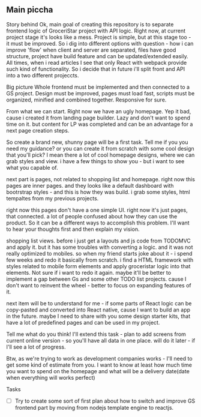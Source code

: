 ## Main piccha

Story behind
Ok, main goal of creating this repository is to separate frontend logic of GroceriStar project with API logic.
Right now, at current project stage it's looks like a mess. Project is simple, but at this stage too - it must be improved. So i dig into different options with question - how i can improve 'flow' when client and server are separated, files have good structure, project have build feature and can be updated/extended easily.
All times, when i read articles I see that only React with webpack provide such kind of functionality. So i decide that in future i'll split front and API into a two different projeccts.

Big picture
Whole frontend must be implemented and then connected to a GS project.
Design must be improved, pages must load fast, scripts must be organized, minified and combined together. Responsive for sure.

From what we can start.
Right now we have an ugly homepage. Yep it bad, cause i created it from landing page builder. Lazy and don't want to spend time on it. but content for LP was completed and can be an advantage for a next page creation steps.

So create a brand new, shunny page will be a first task. Tell me if you you need my guidance? or you can create it from scratch with some cool design that you'll pick? I mean there a lot of cool homepage designs, where we can grab styles and view. i have a few things to show you - but i want to see what you capable of.

next part is pages, not related to shopping list and homepage.
right now this pages are inner pages. and they looks like a default dashboard with bootrstrap styles - and this is how they was build. i grab some styles, html tempaltes from my previous projects.

right now this pages don't have a one simple UI. right now it's just pages, that connected. a lot of people confused about how they can use the product. So it can be a different ways to accomplish this problem. I'll want to hear your thoughts first and then explain my vision.

shopping list views. before i just get a layouts and js code from TODOMVC and apply it. but it has some troubles with converting a logic. and it was not really optimized to mobiles. so when my friend starts joke about it - i spend few weeks and redo it basically from scratch. i find a HTML framework with styles related to mobile form elements and apply groceristar logic into that elements.
Not sure if i want to redo it again. maybe it'll be better to implement a gap between Gs and some other TODO list projects. cause I don't want to reinvent the wheel - better to focus on expanding features of it.

next item will be to understand for me - if some parts of React logic can be copy-pasted and converted into React native, cause I want to build an app in the future.
maybe I need to share with you some design starter kits, that have a lot of predefined pages and can be used in my project.

Tell me what do you think!
I'll extend this task - plan to add screens from current online version - so you'll have all data in one place. will do it later - if I'll see a lot of progress.

Btw, as we're trying to work as development companies works - I'll need to get some kind of estimate from you. I want to know at least how much time you want to spend on the homepage and what will be a delivery date(date when everything will works perfect)

Tasks
- [ ] Try to create some sort of first plan about how to switch and improve GS frontend part by moving from nodejs template engine to reactjs. 
